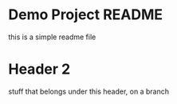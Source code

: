 # Demo Project README
this is a simple readme file
# Header 2
stuff that belongs under this header, on a branch